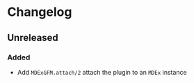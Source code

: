 # Changelog

## Unreleased

### Added
- Add `MDExGFM.attach/2` attach the plugin to an `MDEx` instance
